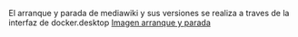 El arranque y parada de mediawiki y sus versiones se realiza a traves de la interfaz de docker.desktop
[Imagen arranque y parada](StartMediawiki.png)
